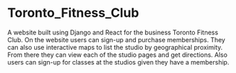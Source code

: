# Toronto_Fitness_Club
A website built using Django and React for the business Toronto Fitness Club. 
On the website users can sign-up and purchase memberships.
They can also use interactive maps to list the studio by geographical proximity.
From there they can view each of the studio pages and get directions.
Also users can sign-up for classes at the studios given they have a membership.



